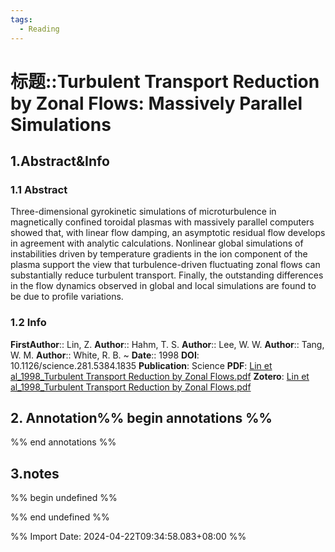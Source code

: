 ```yaml
---
tags:
  - Reading
---
```

# 标题::Turbulent Transport Reduction by Zonal Flows: Massively Parallel Simulations

## 1.Abstract&Info
### 1.1 Abstract
Three-dimensional gyrokinetic simulations of microturbulence in magnetically confined toroidal plasmas with massively parallel computers showed that, with linear flow damping, an asymptotic residual flow develops in agreement with analytic calculations. Nonlinear global simulations of instabilities driven by temperature gradients in the ion component of the plasma support the view that turbulence-driven fluctuating zonal flows can substantially reduce turbulent transport. Finally, the outstanding differences in the flow dynamics observed in global and local simulations are found to be due to profile variations.

### 1.2 Info
**FirstAuthor**:: Lin, Z. 
**Author**:: Hahm, T. S. 
**Author**:: Lee, W. W. 
**Author**:: Tang, W. M. 
**Author**:: White, R. B. 
~
**Date**:: 1998
**DOI**: 10.1126/science.281.5384.1835
**Publication**: Science
**PDF**: [Lin et al_1998_Turbulent Transport Reduction by Zonal Flows.pdf](file://E:\Zotero\storage\TEBF4ZX5\Lin%20et%20al_1998_Turbulent%20Transport%20Reduction%20by%20Zonal%20Flows.pdf)
**Zotero**: [Lin et al_1998_Turbulent Transport Reduction by Zonal Flows.pdf](zotero://select/library/items/TEBF4ZX5)


## 2. Annotation%% begin annotations %%


%% end annotations %%

## 3.notes
%% begin undefined %%


%% end undefined %%

%% Import Date: 2024-04-22T09:34:58.083+08:00 %%
